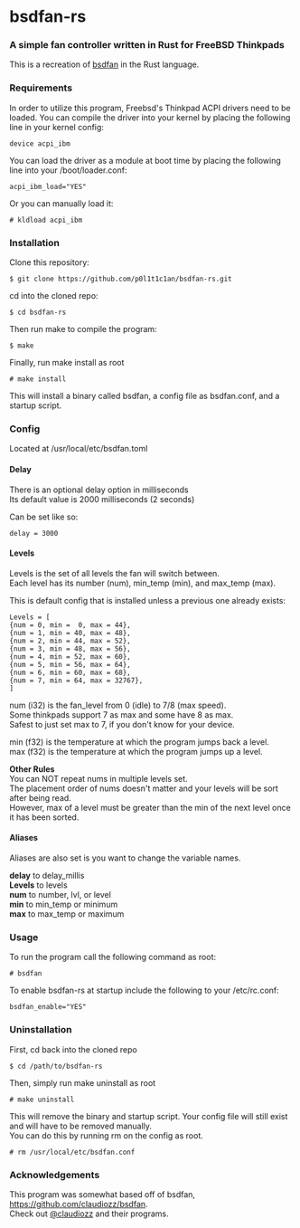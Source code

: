 # bsdfan-rs
### A simple fan controller written in Rust for FreeBSD Thinkpads

This is a recreation of [bsdfan](https://github.com/claudiozz/bsdfan) in the Rust language.

### Requirements
In order to utilize this program, Freebsd's Thinkpad ACPI drivers need to be loaded. 
You can compile the driver into your kernel by placing the following line in your kernel config:

`device acpi_ibm`

You can load the driver as a module at boot time by placing the following line into your /boot/loader.conf:

`acpi_ibm_load="YES"`

Or you can manually load it:

`# kldload acpi_ibm`


### Installation
Clone this repository:
```
$ git clone https://github.com/p0l1t1c1an/bsdfan-rs.git
```
cd into the cloned repo:
```
$ cd bsdfan-rs
```
Then run make to compile the program:
```
$ make
```
Finally, run make install as root
```
# make install
```
This will install a binary called bsdfan, a config file as bsdfan.conf, and a startup script.

### Config
Located at /usr/local/etc/bsdfan.toml    

#### Delay
There is an optional delay option in milliseconds  
Its default value is 2000 milliseconds (2 seconds)

Can be set like so:
```
delay = 3000
```

#### Levels
Levels is the set of all levels the fan will switch between.  
Each level has its number (num), min_temp (min), and max_temp (max). 

This is default config that is installed unless a previous one already exists:
```
Levels = [
{num = 0, min =  0, max = 44}, 
{num = 1, min = 40, max = 48},
{num = 2, min = 44, max = 52},
{num = 3, min = 48, max = 56},
{num = 4, min = 52, max = 60},
{num = 5, min = 56, max = 64},
{num = 6, min = 60, max = 68},
{num = 7, min = 64, max = 32767},
]
```

num (i32) is the fan_level from 0 (idle) to 7/8 (max speed).   
Some thinkpads support 7 as max and some have 8 as max.  
Safest to just set max to 7, if you don't know for your device.  

min (f32) is the temperature at which the program jumps back a level.  
max (f32) is the temperature at which the program jumps up a level.  

**Other Rules**  
You can NOT repeat nums in multiple levels set.  
The placement order of nums doesn't matter and your levels will be sort after being read.  
However, max of a level must be greater than the min of the next level once it has been sorted. 

#### Aliases
Aliases are also set is you want to change the variable names.

**delay** to delay_millis  
**Levels** to levels  
**num** to number, lvl, or level  
**min** to min_temp or minimum  
**max** to max_temp or maximum  


### Usage
To run the program call the following command as root: 
```
# bsdfan
```

To enable bsdfan-rs at startup include the following to your /etc/rc.conf:

`bsdfan_enable="YES"`


### Uninstallation
First, cd back into the cloned repo
```
$ cd /path/to/bsdfan-rs
```
Then, simply run make uninstall as root
```
# make uninstall
```
This will remove the binary and startup script.
Your config file will still exist and will have to be removed manually.  
You can do this by running rm on the config as root.
```
# rm /usr/local/etc/bsdfan.conf
```

### Acknowledgements
This program was somewhat based off of bsdfan, https://github.com/claudiozz/bsdfan.   
Check out [@claudiozz](https://github.com/claudiozz) and their programs.   
